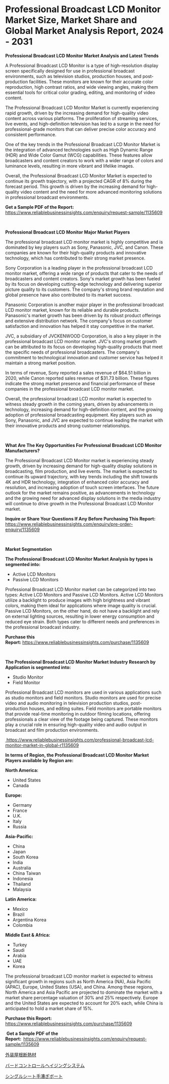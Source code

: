 <p><h1>Professional Broadcast LCD Monitor Market Size, Market Share and Global Market Analysis Report, 2024 - 2031</h1></p><p><strong>Professional Broadcast LCD Monitor Market Analysis and Latest Trends</strong></p>
<p><p>A Professional Broadcast LCD Monitor is a type of high-resolution display screen specifically designed for use in professional broadcast environments, such as television studios, production houses, and post-production facilities. These monitors are known for their accurate color reproduction, high contrast ratios, and wide viewing angles, making them essential tools for critical color grading, editing, and monitoring of video content.</p><p>The Professional Broadcast LCD Monitor Market is currently experiencing rapid growth, driven by the increasing demand for high-quality video content across various platforms. The proliferation of streaming services, live events, and high-definition television has led to a surge in the need for professional-grade monitors that can deliver precise color accuracy and consistent performance.</p><p>One of the key trends in the Professional Broadcast LCD Monitor Market is the integration of advanced technologies such as High Dynamic Range (HDR) and Wide Color Gamut (WCG) capabilities. These features allow broadcasters and content creators to work with a wider range of colors and luminance levels, resulting in more vibrant and lifelike images.</p><p>Overall, the Professional Broadcast LCD Monitor Market is expected to continue its growth trajectory, with a projected CAGR of 8% during the forecast period. This growth is driven by the increasing demand for high-quality video content and the need for more advanced monitoring solutions in professional broadcast environments.</p></p>
<p><strong>Get a Sample PDF of the Report:&nbsp;</strong> <a href="https://www.reliablebusinessinsights.com/enquiry/request-sample/1135609">https://www.reliablebusinessinsights.com/enquiry/request-sample/1135609</a></p>
<p>&nbsp;</p>
<p><strong>Professional Broadcast LCD Monitor Major Market Players</strong></p>
<p><p>The professional broadcast LCD monitor market is highly competitive and is dominated by key players such as Sony, Panasonic, JVC, and Canon. These companies are known for their high-quality products and innovative technology, which has contributed to their strong market presence.</p><p>Sony Corporation is a leading player in the professional broadcast LCD monitor market, offering a wide range of products that cater to the needs of broadcasters and content creators. Sony's market growth has been fueled by its focus on developing cutting-edge technology and delivering superior picture quality to its customers. The company's strong brand reputation and global presence have also contributed to its market success.</p><p>Panasonic Corporation is another major player in the professional broadcast LCD monitor market, known for its reliable and durable products. Panasonic's market growth has been driven by its robust product offerings and extensive distribution network. The company's focus on customer satisfaction and innovation has helped it stay competitive in the market.</p><p>JVC, a subsidiary of JVCKENWOOD Corporation, is also a key player in the professional broadcast LCD monitor market. JVC's strong market growth can be attributed to its focus on developing high-quality products that meet the specific needs of professional broadcasters. The company's commitment to technological innovation and customer service has helped it maintain a strong market position.</p><p>In terms of revenue, Sony reported a sales revenue of $64.51 billion in 2020, while Canon reported sales revenue of $31.73 billion. These figures indicate the strong market presence and financial performance of these companies in the professional broadcast LCD monitor market.</p><p>Overall, the professional broadcast LCD monitor market is expected to witness steady growth in the coming years, driven by advancements in technology, increasing demand for high-definition content, and the growing adoption of professional broadcasting equipment. Key players such as Sony, Panasonic, and JVC are expected to continue leading the market with their innovative products and strong customer relationships.</p></p>
<p>&nbsp;</p>
<p><strong>What Are The Key Opportunities For Professional Broadcast LCD Monitor Manufacturers?</strong></p>
<p><p>The Professional Broadcast LCD Monitor market is experiencing steady growth, driven by increasing demand for high-quality display solutions in broadcasting, film production, and live events. The market is expected to continue its upward trajectory, with key trends including the shift towards 4K and HDR technology, integration of enhanced color accuracy and resolution, and increasing adoption of touch screen interfaces. The future outlook for the market remains positive, as advancements in technology and the growing need for advanced display solutions in the media industry will continue to drive growth in the Professional Broadcast LCD Monitor market.</p></p>
<p><strong>Inquire or Share Your Questions If Any Before Purchasing This Report:</strong> <a href="https://www.reliablebusinessinsights.com/enquiry/pre-order-enquiry/1135609">https://www.reliablebusinessinsights.com/enquiry/pre-order-enquiry/1135609</a></p>
<p>&nbsp;</p>
<p><strong>Market Segmentation</strong></p>
<p><strong>The Professional Broadcast LCD Monitor Market Analysis by types is segmented into:</strong></p>
<p><ul><li>Active LCD Monitors</li><li>Passive LCD Monitors</li></ul></p>
<p><p>Professional Broadcast LCD Monitor market can be categorized into two types: Active LCD Monitors and Passive LCD Monitors. Active LCD Monitors utilize a backlight to produce images with high brightness and vibrant colors, making them ideal for applications where image quality is crucial. Passive LCD Monitors, on the other hand, do not have a backlight and rely on external lighting sources, resulting in lower energy consumption and reduced eye strain. Both types cater to different needs and preferences in the professional broadcast industry.</p></p>
<p><strong>Purchase this Report:&nbsp;</strong><a href="https://www.reliablebusinessinsights.com/purchase/1135609">https://www.reliablebusinessinsights.com/purchase/1135609</a></p>
<p>&nbsp;</p>
<p><strong>The Professional Broadcast LCD Monitor Market Industry Research by Application is segmented into:</strong></p>
<p><ul><li>Studio Monitor</li><li>Field Monitor</li></ul></p>
<p><p>Professional Broadcast LCD monitors are used in various applications such as studio monitors and field monitors. Studio monitors are used for precise video and audio monitoring in television production studios, post-production houses, and editing suites. Field monitors are portable monitors that provide real-time monitoring in outdoor filming locations, offering professionals a clear view of the footage being captured. These monitors play a crucial role in ensuring high-quality video and audio output in broadcast and film production environments.</p></p>
<p><a href="https://www.reliablebusinessinsights.com/professional-broadcast-lcd-monitor-market-in-global-r1135609">&nbsp;https://www.reliablebusinessinsights.com/professional-broadcast-lcd-monitor-market-in-global-r1135609</a></p>
<p><strong>In terms of Region, the Professional Broadcast LCD Monitor Market Players available by Region are:</strong></p>
<p>
    <p> <strong> North America: </strong>
        <ul>
            <li>United States</li>
            <li>Canada</li>
        </ul>
        </p> 
    <p> <strong> Europe: </strong>
        <ul>
            <li>Germany</li>
            <li>France</li>
            <li>U.K.</li>
            <li>Italy</li>
            <li>Russia</li>
        </ul>
        </p> 
    <p> <strong> Asia-Pacific: </strong>
        <ul>
            <li>China</li>
            <li>Japan</li>
            <li>South Korea</li>
            <li>India</li>
            <li>Australia</li>
            <li>China Taiwan</li>
            <li>Indonesia</li>
            <li>Thailand</li>
            <li>Malaysia</li>
        </ul>
        </p> 
    <p> <strong> Latin America: </strong>
        <ul>
            <li>Mexico</li>
            <li>Brazil</li>
            <li>Argentina Korea</li>
            <li>Colombia</li>
        </ul>
        </p> 
    <p> <strong> Middle East & Africa: </strong>
        <ul>
            <li>Turkey</li>
            <li>Saudi</li>
            <li>Arabia</li>
            <li>UAE</li>
            <li>Korea</li>
        </ul>
    </p>
    </p>
<p><p>The professional broadcast LCD monitor market is expected to witness significant growth in regions such as North America (NA), Asia Pacific (APAC), Europe, United States (USA), and China. Among these regions, North America and Asia Pacific are projected to dominate the market with a market share percentage valuation of 30% and 25% respectively. Europe and the United States are expected to account for 20% each, while China is anticipated to hold a market share of 15%.</p></p>
<p><strong>Purchase this Report: </strong><a href="https://www.reliablebusinessinsights.com/purchase/1135609">https://www.reliablebusinessinsights.com/purchase/1135609</a></p>
<p>&nbsp;<strong>Get a Sample PDF of the Report:&nbsp;&nbsp;</strong><a href="https://www.reliablebusinessinsights.com/enquiry/request-sample/1135609">https://www.reliablebusinessinsights.com/enquiry/request-sample/1135609</a></p>
<p><strong></strong></p>
<p><p><a href="https://github.com/RodHoppe07/Market-Research-Report-List-2/blob/main/1566930106549.md">外装屋根断熱材</a></p><p><a href="https://github.com/reliezer65/Market-Research-Report-List-1/blob/main/3731044106550.md">バードコントロールヘイジングシステム</a></p><p><a href="https://github.com/laurenreichert/Market-Research-Report-List-2/blob/main/4258339106548.md">シングルシート手漕ぎボート</a></p></p>